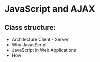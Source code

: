 # JavaScript and AJAX

## Class structure:
- Architecture Client - Server
- Why JavasScript
- JavaScript in Web Applications
- How <script> tag, examples, tools, JQuery, jQuery ui, Bootstrap
- Ajax
- JSON

## Architecture Client - Server
Architecture: <http://chimera.labs.oreilly.com/books/1234000000262/ch01.html#infrastructure-diagram>
Process of rendering a Web page: <http://friendlybit.com/css/rendering-a-web-page-step-by-step/> (used in Startup Engineering of Coursera)
Command tracert (in MS-DOS) www.casio.jp

## Examples
- [basic example](JavaScript/basicJavascript.html)
- [Examples 1](JavaScript/JavaScript1.html)
- [Examples 2](JavaScript/JavaScript2.html)
### Components
- Combo (select with input) [combo.html](JavaScript/components/combo.html)
- Dialog with jQuery [dialog.html](JavaScript/components/dialog.html)
- Dialog with JavaScript [dialog2.html](JavaScript/components/dialog2.html)
## AJAX examples
- AJAX 1 [Ajax.html](AJAX/Ajax.html)
- Book list [book.html](AJAX/book.html)
- Book form [book.html](AJAX/bookForm.html)
- Book form [book.html](AJAX/bookForm.html)
